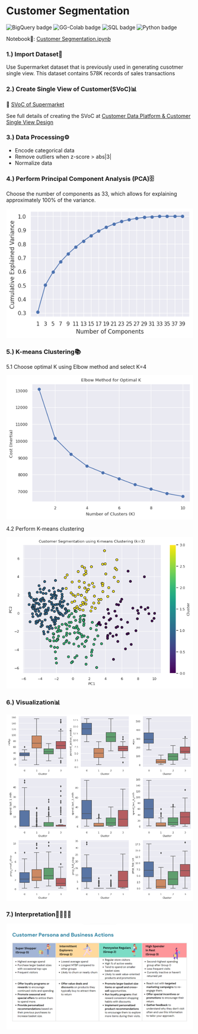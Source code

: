 # Customer Segmentation
![BigQuery badge](https://img.shields.io/badge/-BigQuery-blue.svg) 
![GG-Colab badge](https://img.shields.io/badge/-Google--Colab-blue.svg)
![SQL badge](https://img.shields.io/badge/-SQL-green.svg)
![Python badge](https://img.shields.io/badge/-Python-green.svg)

Notebook:open_book:: [Customer Segmentation.ipynb](https://github.com/JamjureeK/MADT8101-Customer-Analytics/blob/ef10943e9567a434fea8a68aec0c7e8a8447851f/%2304%20Customer%20Segmentation/Customer_Segmentation.ipynb)

### 1.) Import Dataset:open_file_folder:
Use Supermarket dataset that is previously used in generating cusotmer single view. This dataset contains 578K records of sales transactions

### 2.) Create Single View of Customer(SVoC):bar_chart:

:round_pushpin: [SVoC of Supermarket](https://github.com/JamjureeK/MADT8101-Customer-Analytics/blob/11aa2c925832c4535f47d891aef752b372aab8d3/%2304%20Customer%20Segmentation/svoc_supermarket.csv)

See full details of creating the SVoC at [Customer Data Platform & Customer Single View Design](https://github.com/JamjureeK/MADT8101-Customer-Analytics/tree/41d322e452e9e9e00917b749b96a06de5ac8d5f5/%2301%20Customer%20Data%20Platfrom%20%26%20Customer%20Single%20View%20Design)

### 3.) Data Processing:gear:
- Encode categorical data
- Remove outliers when z-score > abs|3|
- Normalize data

### 4.) Perform Principal Component Analysis (PCA):file_cabinet:
Choose the number of components as 33, which allows for explaining approximately 100% of the variance.

![Alt text](https://github.com/JamjureeK/MADT8101-Customer-Analytics/blob/1476da3dd4c1386d308cc6e90da9e7a5bb32d37b/%2304%20Customer%20Segmentation/pca.png)

### 5.) K-means Clustering:books:
5.1 Choose optimal K using Elbow method and select K=4

![Alt text](https://github.com/JamjureeK/MADT8101-Customer-Analytics/blob/1476da3dd4c1386d308cc6e90da9e7a5bb32d37b/%2304%20Customer%20Segmentation/k-means%20elbow.png)

4.2 Perform K-means clustering

![Alt text](https://github.com/JamjureeK/MADT8101-Customer-Analytics/blob/1476da3dd4c1386d308cc6e90da9e7a5bb32d37b/%2304%20Customer%20Segmentation/k-means.png)

### 6.) Visualization:bar_chart:

![Alt text](https://github.com/JamjureeK/MADT8101-Customer-Analytics/blob/1476da3dd4c1386d308cc6e90da9e7a5bb32d37b/%2304%20Customer%20Segmentation/Visualize.png)

### 7.) Interpretation:family_man_woman_girl_boy:
![Alt text](https://github.com/JamjureeK/MADT8101-Customer-Analytics/blob/1476da3dd4c1386d308cc6e90da9e7a5bb32d37b/%2304%20Customer%20Segmentation/Customer%20Persona%20and%20Business%20Actions.png)









